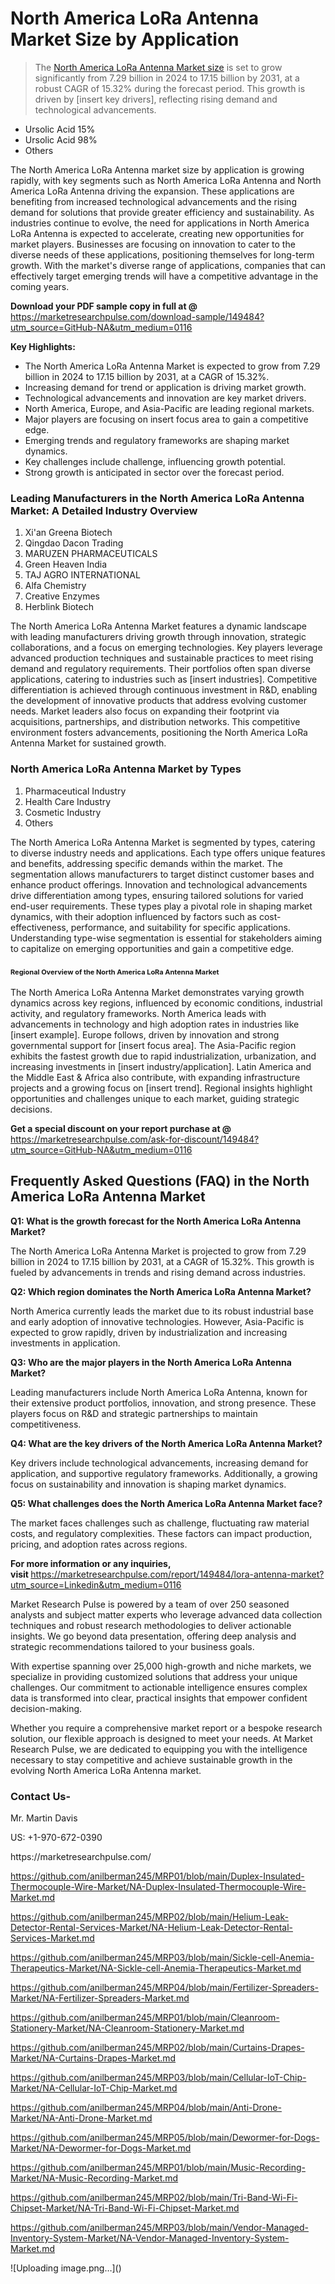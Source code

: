 <h1>North America LoRa Antenna Market&nbsp;Size by Application</h1><blockquote><p>The <a href="https://marketresearchpulse.com/download-sample/149484?utm_source=GitHub-NA&amp;utm_medium=0116">North America LoRa Antenna Market size</a> is set to grow significantly from 7.29 billion in 2024 to 17.15 billion by 2031, at a robust CAGR of 15.32% during the forecast period. This growth is driven by [insert key drivers], reflecting rising demand and technological advancements.</p></blockquote><ul><li>Ursolic Acid 15%<li> Ursolic Acid 98%<li> Others</li></ul><p>The North America LoRa Antenna market size by application is growing rapidly, with key segments such as North America LoRa Antenna and North America LoRa Antenna driving the expansion. These applications are benefiting from increased technological advancements and the rising demand for solutions that provide greater efficiency and sustainability. As industries continue to evolve, the need for applications in North America LoRa Antenna is expected to accelerate, creating new opportunities for market players. Businesses are focusing on innovation to cater to the diverse needs of these applications, positioning themselves for long-term growth. With the market's diverse range of applications, companies that can effectively target emerging trends will have a competitive advantage in the coming years.</p><p><strong>Download your PDF sample copy in full at @ </strong><a href="https://marketresearchpulse.com/download-sample/149484?utm_source=GitHub-NA&amp;utm_medium=0116">https://marketresearchpulse.com/download-sample/149484?utm_source=GitHub-NA&amp;utm_medium=0116</a></p><p><strong>Key Highlights: </strong></p><ul><li>The North America LoRa Antenna Market is expected to grow from 7.29 billion in 2024 to 17.15 billion by 2031, at a CAGR of 15.32%.</li><li>Increasing demand for trend or application is driving market growth.</li><li>Technological advancements and innovation are key market drivers.</li><li>North America, Europe, and Asia-Pacific are leading regional markets.</li><li>Major players are focusing on insert focus area to gain a competitive edge.</li><li>Emerging trends and regulatory frameworks are shaping market dynamics.</li><li>Key challenges include challenge, influencing growth potential.</li><li>Strong growth is anticipated in sector over the forecast period.</li></ul><h3>Leading Manufacturers in the North America LoRa Antenna Market: A Detailed Industry Overview</h3><ol><li>Xi'an Greena Biotech</li><li>Qingdao Dacon Trading</li><li>MARUZEN PHARMACEUTICALS</li><li>Green Heaven India</li><li>TAJ AGRO INTERNATIONAL</li><li>Alfa Chemistry</li><li>Creative Enzymes</li><li>Herblink Biotech</li></ol><div class="flex max-w-full flex-col flex-grow"><div class="min-h-8 text-message flex w-full flex-col items-end gap-2 whitespace-normal break-words [.text-message+&amp;]:mt-5" dir="auto" data-message-author-role="assistant" data-message-id="fd8432e4-4910-450d-b182-61b7bfb0a01f" data-message-model-slug="gpt-4o"><div class="flex w-full flex-col gap-1 empty:hidden first:pt-[3px]"><div class="markdown prose w-full break-words dark:prose-invert light"><p>The North America LoRa Antenna Market features a dynamic landscape with leading manufacturers driving growth through innovation, strategic collaborations, and a focus on emerging technologies. Key players leverage advanced production techniques and sustainable practices to meet rising demand and regulatory requirements. Their portfolios often span diverse applications, catering to industries such as [insert industries]. Competitive differentiation is achieved through continuous investment in R&amp;D, enabling the development of innovative products that address evolving customer needs. Market leaders also focus on expanding their footprint via acquisitions, partnerships, and distribution networks. This competitive environment fosters advancements, positioning the North America LoRa Antenna Market for sustained growth.</p></div></div></div></div><h3>North America LoRa Antenna Market by Types</h3><ol><li>Pharmaceutical Industry<li> Health Care Industry<li> Cosmetic Industry<li> Others</li></ol><div class="flex max-w-full flex-col flex-grow"><div class="min-h-8 text-message flex w-full flex-col items-end gap-2 whitespace-normal break-words [.text-message+&amp;]:mt-5" dir="auto" data-message-author-role="assistant" data-message-id="084470be-0bb7-4664-bddf-5156b4f41249" data-message-model-slug="gpt-4o-mini"><div class="flex w-full flex-col gap-1 empty:hidden first:pt-[3px]"><div class="markdown prose w-full break-words dark:prose-invert light"><p>The North America LoRa Antenna Market is segmented by types, catering to diverse industry needs and applications. Each type offers unique features and benefits, addressing specific demands within the market. The segmentation allows manufacturers to target distinct customer bases and enhance product offerings. Innovation and technological advancements drive differentiation among types, ensuring tailored solutions for varied end-user requirements. These types play a pivotal role in shaping market dynamics, with their adoption influenced by factors such as cost-effectiveness, performance, and suitability for specific applications. Understanding type-wise segmentation is essential for stakeholders aiming to capitalize on emerging opportunities and gain a competitive edge.</p></div></div></div></div><h3><span style="font-size: 11px;">Regional Overview of the North America LoRa Antenna Market</span></h3><div class="flex max-w-full flex-col flex-grow"><div class="min-h-8 text-message flex w-full flex-col items-end gap-2 whitespace-normal break-words [.text-message+&amp;]:mt-5" dir="auto" data-message-author-role="assistant" data-message-id="e9038762-ce64-4e30-91c9-9bd413514231" data-message-model-slug="gpt-4o-mini"><div class="flex w-full flex-col gap-1 empty:hidden first:pt-[3px]"><div class="markdown prose w-full break-words dark:prose-invert light"><p>The North America LoRa Antenna Market demonstrates varying growth dynamics across key regions, influenced by economic conditions, industrial activity, and regulatory frameworks. North America leads with advancements in technology and high adoption rates in industries like [insert example]. Europe follows, driven by innovation and strong governmental support for [insert focus area]. The Asia-Pacific region exhibits the fastest growth due to rapid industrialization, urbanization, and increasing investments in [insert industry/application]. Latin America and the Middle East &amp; Africa also contribute, with expanding infrastructure projects and a growing focus on [insert trend]. Regional insights highlight opportunities and challenges unique to each market, guiding strategic decisions.</p></div></div></div></div><p><strong>Get a special discount on your report purchase at @ </strong><a href="https://marketresearchpulse.com/ask-for-discount/149484?utm_source=GitHub-NA&amp;utm_medium=0116">https://marketresearchpulse.com/ask-for-discount/149484?utm_source=GitHub-NA&amp;utm_medium=0116</a></p><h2>Frequently Asked Questions (FAQ) in the North America LoRa Antenna Market</h2><p><strong>Q1: What is the growth forecast for the North America LoRa Antenna Market?</strong></p><p>The North America LoRa Antenna Market is projected to grow from 7.29 billion in 2024 to 17.15 billion by 2031, at a CAGR of 15.32%. This growth is fueled by advancements in trends and rising demand across industries.</p><p><strong>Q2: Which region dominates the North America LoRa Antenna Market?</strong></p><p>North America currently leads the market due to its robust industrial base and early adoption of innovative technologies. However, Asia-Pacific is expected to grow rapidly, driven by industrialization and increasing investments in application.</p><p><strong>Q3: Who are the major players in the North America LoRa Antenna Market?</strong></p><p>Leading manufacturers include North America LoRa Antenna, known for their extensive product portfolios, innovation, and strong presence. These players focus on R&amp;D and strategic partnerships to maintain competitiveness.</p><p><strong>Q4: What are the key drivers of the North America LoRa Antenna Market?</strong></p><p>Key drivers include technological advancements, increasing demand for application, and supportive regulatory frameworks. Additionally, a growing focus on sustainability and innovation is shaping market dynamics.</p><p><strong>Q5: What challenges does the North America LoRa Antenna Market face?</strong></p><p>The market faces challenges such as challenge, fluctuating raw material costs, and regulatory complexities. These factors can impact production, pricing, and adoption rates across regions.</p><p><strong>For more information or any inquiries, visit&nbsp;</strong><a href="https://marketresearchpulse.com/report/149484/lora-antenna-market?utm_source=Linkedin&utm_medium=0116">https://marketresearchpulse.com/report/149484/lora-antenna-market?utm_source=Linkedin&utm_medium=0116</a></p><p>Market Research Pulse is powered by a team of over 250 seasoned analysts and subject matter experts who leverage advanced data collection techniques and robust research methodologies to deliver actionable insights. We go beyond data presentation, offering deep analysis and strategic recommendations tailored to your business goals.</p><p>With expertise spanning over 25,000 high-growth and niche markets, we specialize in providing customized solutions that address your unique challenges. Our commitment to actionable intelligence ensures complex data is transformed into clear, practical insights that empower confident decision-making.</p><p>Whether you require a comprehensive market report or a bespoke research solution, our flexible approach is designed to meet your needs. At Market Research Pulse, we are dedicated to equipping you with the intelligence necessary to stay competitive and achieve sustainable growth in the evolving North America LoRa Antenna market.</p><h3><strong>Contact Us-</strong></h3><p>Mr. Martin Davis</p><p>US: +1-970-672-0390</p><p>https://marketresearchpulse.com/</p><p><a href="https://github.com/anilberman245/MRP01/blob/main/Duplex-Insulated-Thermocouple-Wire-Market/NA-Duplex-Insulated-Thermocouple-Wire-Market.md">https://github.com/anilberman245/MRP01/blob/main/Duplex-Insulated-Thermocouple-Wire-Market/NA-Duplex-Insulated-Thermocouple-Wire-Market.md</a></p><p><a href="https://github.com/anilberman245/MRP02/blob/main/Helium-Leak-Detector-Rental-Services-Market/NA-Helium-Leak-Detector-Rental-Services-Market.md">https://github.com/anilberman245/MRP02/blob/main/Helium-Leak-Detector-Rental-Services-Market/NA-Helium-Leak-Detector-Rental-Services-Market.md</a></p><p><a href="https://github.com/anilberman245/MRP03/blob/main/Sickle-cell-Anemia-Therapeutics-Market/NA-Sickle-cell-Anemia-Therapeutics-Market.md">https://github.com/anilberman245/MRP03/blob/main/Sickle-cell-Anemia-Therapeutics-Market/NA-Sickle-cell-Anemia-Therapeutics-Market.md</a></p><p><a href="https://github.com/anilberman245/MRP04/blob/main/Fertilizer-Spreaders-Market/NA-Fertilizer-Spreaders-Market.md">https://github.com/anilberman245/MRP04/blob/main/Fertilizer-Spreaders-Market/NA-Fertilizer-Spreaders-Market.md</a></p><p><a href="https://github.com/anilberman245/MRP01/blob/main/Cleanroom-Stationery-Market/NA-Cleanroom-Stationery-Market.md">https://github.com/anilberman245/MRP01/blob/main/Cleanroom-Stationery-Market/NA-Cleanroom-Stationery-Market.md</a></p><p><a href="https://github.com/anilberman245/MRP02/blob/main/Curtains-Drapes-Market/NA-Curtains-Drapes-Market.md">https://github.com/anilberman245/MRP02/blob/main/Curtains-Drapes-Market/NA-Curtains-Drapes-Market.md</a></p><p><a href="https://github.com/anilberman245/MRP03/blob/main/Cellular-IoT-Chip-Market/NA-Cellular-IoT-Chip-Market.md">https://github.com/anilberman245/MRP03/blob/main/Cellular-IoT-Chip-Market/NA-Cellular-IoT-Chip-Market.md</a></p><p><a href="https://github.com/anilberman245/MRP04/blob/main/Anti-Drone-Market/NA-Anti-Drone-Market.md">https://github.com/anilberman245/MRP04/blob/main/Anti-Drone-Market/NA-Anti-Drone-Market.md</a></p><p><a href="https://github.com/anilberman245/MRP05/blob/main/Dewormer-for-Dogs-Market/NA-Dewormer-for-Dogs-Market.md">https://github.com/anilberman245/MRP05/blob/main/Dewormer-for-Dogs-Market/NA-Dewormer-for-Dogs-Market.md</a></p><p><a href="https://github.com/anilberman245/MRP01/blob/main/Music-Recording-Market/NA-Music-Recording-Market.md">https://github.com/anilberman245/MRP01/blob/main/Music-Recording-Market/NA-Music-Recording-Market.md</a></p><p><a href="https://github.com/anilberman245/MRP02/blob/main/Tri-Band-Wi-Fi-Chipset-Market/NA-Tri-Band-Wi-Fi-Chipset-Market.md">https://github.com/anilberman245/MRP02/blob/main/Tri-Band-Wi-Fi-Chipset-Market/NA-Tri-Band-Wi-Fi-Chipset-Market.md</a></p><p><a href="https://github.com/anilberman245/MRP03/blob/main/Vendor-Managed-Inventory-System-Market/NA-Vendor-Managed-Inventory-System-Market.md">https://github.com/anilberman245/MRP03/blob/main/Vendor-Managed-Inventory-System-Market/NA-Vendor-Managed-Inventory-System-Market.md</a></p>
![Uploading image.png…]()
